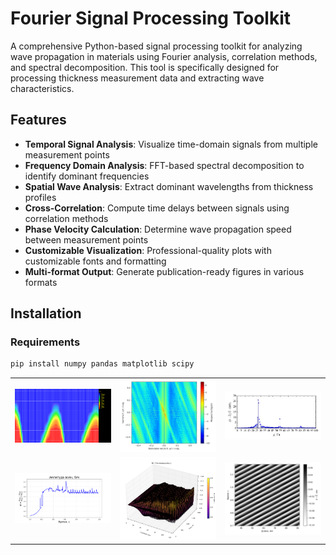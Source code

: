 # Fourier Signal Processing Toolkit

A comprehensive Python-based signal processing toolkit for analyzing wave propagation in materials using Fourier analysis, correlation methods, and spectral decomposition. This tool is specifically designed for processing thickness measurement data and extracting wave characteristics.

## Features

- **Temporal Signal Analysis**: Visualize time-domain signals from multiple measurement points
- **Frequency Domain Analysis**: FFT-based spectral decomposition to identify dominant frequencies
- **Spatial Wave Analysis**: Extract dominant wavelengths from thickness profiles
- **Cross-Correlation**: Compute time delays between signals using correlation methods
- **Phase Velocity Calculation**: Determine wave propagation speed between measurement points
- **Customizable Visualization**: Professional-quality plots with customizable fonts and formatting
- **Multi-format Output**: Generate publication-ready figures in various formats

## Installation

### Requirements
```bash
pip install numpy pandas matplotlib scipy
```
<div align="center">
<table>
<tr>
<td><img src="https://github.com/UlyanaGru/Fourier/blob/master/mesh2_with_phase.png" width="200"></td>
<td><img src="https://github.com/UlyanaGru/Fourier/blob/master/mesh3_fklog10.png" width="200"></td>
<td><img src="https://github.com/UlyanaGru/Fourier/blob/master/figout/freq_.jpg" width="200"></td>
</tr>
<tr>
<td><img src="https://github.com/UlyanaGru/Fourier/blob/master/mesh3_ampl.png" width="200"></td>
<td><img src="https://github.com/UlyanaGru/Fourier/blob/master/figout/3Dsurf.png" width="200"></td>
<td><img src="https://github.com/UlyanaGru/Fourier/blob/master/mesh3_time_length_delta_filtred.png" width="200"></td>
</tr>
</table>
</div>